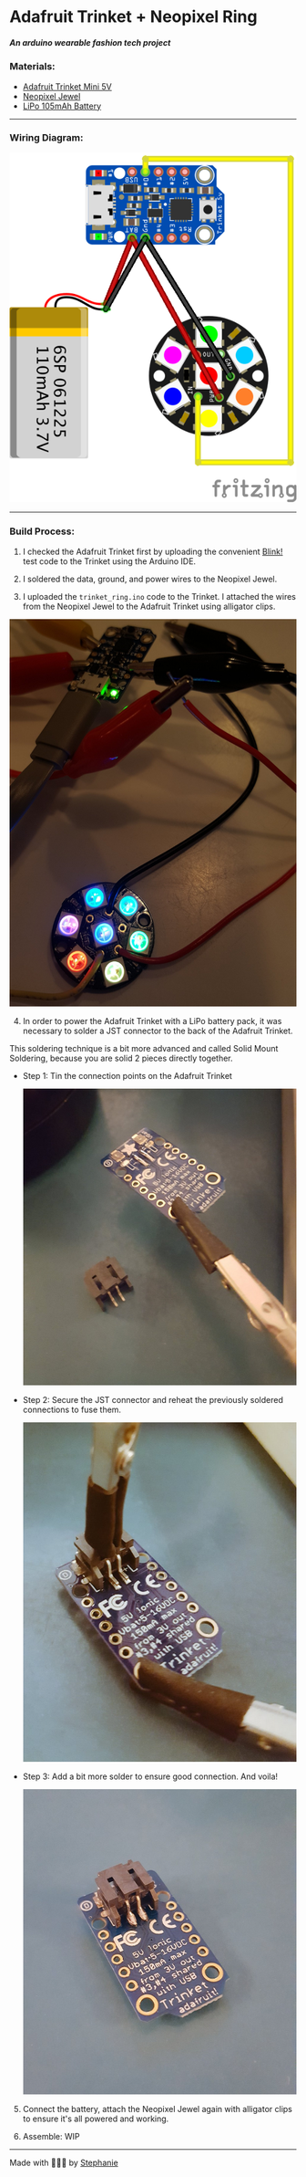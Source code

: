 # Adafruit Trinket +  Neopixel Ring

##### An arduino wearable fashion tech project

### Materials:

- [Adafruit Trinket Mini 5V](https://www.adafruit.com/product/1501)
- [Neopixel Jewel](https://www.adafruit.com/product/2226)
- [LiPo 105mAh Battery]()
---
### Wiring Diagram:

![Fritzing Diagram](images/Trinket_Neopixel_Ring.png)

---

### Build Process:

1. I checked the Adafruit Trinket first by uploading the convenient [Blink!](https://learn.adafruit.com/introducing-trinket/setting-up-with-arduino-ide) test code to the Trinket using the Arduino IDE.

2. I soldered the data, ground, and power wires to the Neopixel Jewel.

3. I uploaded the `trinket_ring.ino` code to the Trinket. I attached the wires from the Neopixel Jewel to the Adafruit Trinket using alligator clips.

  ![Checking the program & wiring](images/trinket_wiring_check.jpg)

4. In order to power the Adafruit Trinket with a LiPo battery pack, it was necessary to solder a JST connector to the back of the Adafruit Trinket.

  This soldering technique is a bit more advanced and called Solid Mount Soldering, because you are solid 2 pieces directly together.

  - Step 1: Tin the connection points on the Adafruit Trinket

    ![Step 1: Tin the connection points on the Adafruit Trinket](images/soldering-1.jpg)

  - Step 2: Secure the JST connector and reheat the previously soldered connections to fuse them.

    ![Step 2: Secure the JST connector and reheat the previously soldered connections to fuse them.](images/soldering-2.jpg)

  - Step 3: Add a bit more solder to ensure good connection. And voila!

    ![Step 3: Add a bit more solder to ensure good connection.](images/soldering-3.jpg)

5. Connect the battery, attach the Neopixel Jewel again with alligator clips to ensure it's all powered and working.

6. Assemble: WIP
---
Made with 💚💙💜 by [Stephanie](https://stephanie.lol)
